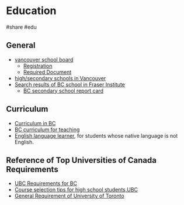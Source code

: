 # Education

#share #edu

## General

- [vancouver school board](https://www.vsb.bc.ca/)
  - [Registration](https://www.vsb.bc.ca/nwc/page/11332/registration)
  - [Required Document](https://www.vsb.bc.ca/nwc/page/11336/required-documents)
- [high/secondary schools in Vancouver](https://en.wikipedia.org/wiki/Category:High_schools_in_Vancouver)
- [Search results of BC school in Fraser Institute ](https://www.fraserinstitute.org/search/site/British%2520Columbia%2520secondary%2520school)
  - [BC secondary school report card](https://www.fraserinstitute.org/sites/default/files/bc-secondary-school-rankings-2020-13658.pdf)

## Curriculum

- [Curriculum in BC](https://curriculum.gov.bc.ca/curriculum)
- [BC curriculum for teaching](https://www2.gov.bc.ca/gov/content/education-training/k-12/teach/resources-for-teachers/curriculum)
- [English language learner](https://www2.gov.bc.ca/gov/content/education-training/k-12/teach/resources-for-teachers/english-language-learning), for students whose native language is not English.

## Reference of Top Universities of Canada Requirements

- [UBC Requirements for BC](https://you.ubc.ca/applying-ubc/requirements/canadian-high-schools/#british-columbia)
- [Course selection tips for high school students,UBC](https://you.ubc.ca/applying-ubc/blog/admission-requirements/high-school-course-selection/)
- [General Requirement of University of Toronto](https://www.utsc.utoronto.ca/admissions/other-canadian-high-school)
